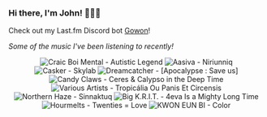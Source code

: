 ### Hi there, I'm John! 🏄🏻‍♂️

Check out my Last.fm Discord bot [Gowon](http://gowon.ca)!

_Some of the music I've been listening to recently!_


<!-- lastfm -->
<p align="center"><img src="https://lastfm.freetls.fastly.net/i/u/64s/e82b3457e98b5a9f82dada5a068de6ad.jpg" title="Craic Boi Mental - Autistic Legend"> <img src="https://lastfm.freetls.fastly.net/i/u/64s/5bdd89474612883d569dd768c1bbc734.jpg" title="Aasiva - Niriunniq"> <img src="https://lastfm.freetls.fastly.net/i/u/64s/16b887bbb482c2df30bae334a94cf59f.jpg" title="Casker - Skylab"> <img src="https://lastfm.freetls.fastly.net/i/u/64s/818a26c054906e447e6861c4b1c9daf7.jpg" title="Dreamcatcher - [Apocalypse : Save us]"> <img src="https://lastfm.freetls.fastly.net/i/u/64s/b6cb3ed542d54666b415b0fd25ec9432.png" title="Candy Claws - Ceres & Calypso in the Deep Time"> <img src="https://lastfm.freetls.fastly.net/i/u/64s/df36296f34c33105ad5875f253b5e701.jpg" title="Various Artists - Tropicália Ou Panis Et Circensis"> <img src="https://lastfm.freetls.fastly.net/i/u/64s/3420116c9895fe5a0f52d1c11e106203.jpg" title="Northern Haze - Sinnaktuq"> <img src="https://lastfm.freetls.fastly.net/i/u/64s/ceb2982a2dfc2b308a79ab0347d022ec.jpg" title="Big K.R.I.T. - 4eva Is a Mighty Long Time"> <img src="https://lastfm.freetls.fastly.net/i/u/64s/554b6e3d0286060b34c81b3bf419789c.jpg" title="Hourmelts - Twenties = Love"> <img src="https://lastfm.freetls.fastly.net/i/u/64s/e8b1eb8ba8373896e6d716136efa6cdd.jpg" title="KWON EUN BI - Color"> </p>
